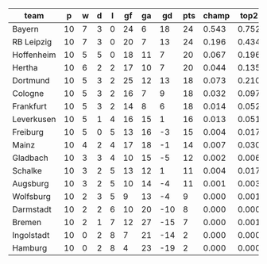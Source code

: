 |    team    | p  | w | d | l | gf | ga | gd  | pts | champ | top2  | top3  | top4  |  5-7  | bot4  | bot3  | bot2  |
|------------|----|---|---|---|----|----|-----|-----|-------|-------|-------|-------|-------|-------|-------|-------|
| Bayern     | 10 | 7 | 3 | 0 | 24 |  6 |  18 |  24 | 0.543 | 0.752 | 0.856 | 0.917 | 0.070 | 0.000 | 0.000 | 0.000|
| RB Leipzig | 10 | 7 | 3 | 0 | 20 |  7 |  13 |  24 | 0.196 | 0.434 | 0.603 | 0.731 | 0.190 | 0.000 | 0.000 | 0.000|
| Hoffenheim | 10 | 5 | 5 | 0 | 18 | 11 |   7 |  20 | 0.067 | 0.196 | 0.345 | 0.481 | 0.309 | 0.003 | 0.001 | 0.000|
| Hertha     | 10 | 6 | 2 | 2 | 17 | 10 |   7 |  20 | 0.044 | 0.135 | 0.253 | 0.374 | 0.325 | 0.007 | 0.003 | 0.001|
| Dortmund   | 10 | 5 | 3 | 2 | 25 | 12 |  13 |  18 | 0.073 | 0.210 | 0.354 | 0.489 | 0.296 | 0.003 | 0.001 | 0.000|
| Cologne    | 10 | 5 | 3 | 2 | 16 |  7 |   9 |  18 | 0.032 | 0.097 | 0.191 | 0.303 | 0.321 | 0.013 | 0.005 | 0.001|
| Frankfurt  | 10 | 5 | 3 | 2 | 14 |  8 |   6 |  18 | 0.014 | 0.052 | 0.111 | 0.183 | 0.300 | 0.030 | 0.011 | 0.003|
| Leverkusen | 10 | 5 | 1 | 4 | 16 | 15 |   1 |  16 | 0.013 | 0.051 | 0.104 | 0.175 | 0.270 | 0.036 | 0.015 | 0.004|
| Freiburg   | 10 | 5 | 0 | 5 | 13 | 16 |  -3 |  15 | 0.004 | 0.017 | 0.042 | 0.073 | 0.190 | 0.085 | 0.039 | 0.012|
| Mainz      | 10 | 4 | 2 | 4 | 17 | 18 |  -1 |  14 | 0.007 | 0.030 | 0.066 | 0.118 | 0.238 | 0.054 | 0.024 | 0.009|
| Gladbach   | 10 | 3 | 3 | 4 | 10 | 15 |  -5 |  12 | 0.002 | 0.006 | 0.019 | 0.040 | 0.128 | 0.168 | 0.087 | 0.033|
| Schalke    | 10 | 3 | 2 | 5 | 13 | 12 |   1 |  11 | 0.004 | 0.017 | 0.043 | 0.085 | 0.209 | 0.080 | 0.042 | 0.015|
| Augsburg   | 10 | 3 | 2 | 5 | 10 | 14 |  -4 |  11 | 0.001 | 0.003 | 0.008 | 0.015 | 0.066 | 0.293 | 0.172 | 0.074|
| Wolfsburg  | 10 | 2 | 3 | 5 |  9 | 13 |  -4 |   9 | 0.000 | 0.001 | 0.002 | 0.004 | 0.030 | 0.455 | 0.300 | 0.142|
| Darmstadt  | 10 | 2 | 2 | 6 | 10 | 20 | -10 |   8 | 0.000 | 0.000 | 0.002 | 0.005 | 0.030 | 0.464 | 0.309 | 0.152|
| Bremen     | 10 | 2 | 1 | 7 | 12 | 27 | -15 |   7 | 0.000 | 0.001 | 0.002 | 0.006 | 0.027 | 0.500 | 0.338 | 0.171|
| Ingolstadt | 10 | 0 | 2 | 8 |  7 | 21 | -14 |   2 | 0.000 | 0.000 | 0.000 | 0.000 | 0.001 | 0.900 | 0.824 | 0.686|
| Hamburg    | 10 | 0 | 2 | 8 |  4 | 23 | -19 |   2 | 0.000 | 0.000 | 0.000 | 0.000 | 0.001 | 0.907 | 0.830 | 0.697|

